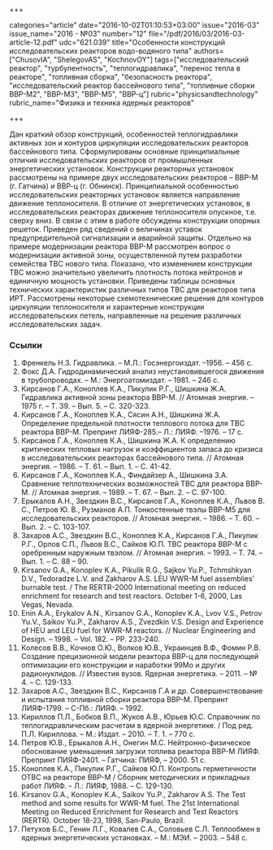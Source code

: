 +++

categories="article"
date="2016-10-02T01:10:53+03:00"
issue="2016-03"
issue_name="2016 - №03"
number="12"
file="/pdf/2016/03/2016-03-article-12.pdf"
udc="621.039"
title="Особенности конструкций исследовательских реакторов водо-водяного типа"
authors=["ChusovIA", "ShelegovAS", "KochnovOY"]
tags=["исследовательский реактор", "турбулентность", "теплогидравлика", "перенос тепла в реакторе", "топливная сборка", "безопасность реактора", "исследовательский реактор бассейнового типа", "топливные сборки ВВР-М2", "ВВР-М3", "ВВР-М5", "ВВР-ц"]
rubric="physicsandtechnology"
rubric_name="Физика и техника ядерных реакторов"

+++

Дан краткий обзор конструкций, особенностей теплогидравлики активных зон и контуров циркуляции исследовательских реакторов бассейнового типа. 
Сформулированы основные принципиальные отличия исследовательских реакторов от промышленных энергетических установок. 
Конструкции реакторных установок рассмотрены на примере двух исследовательских реакторов – ВВР-М (г. Гатчина) и ВВР-ц (г. Обнинск).
Принципиальной особенностью исследовательских реакторных установок является направление движение теплоносителя. 
В отличие от энергетических установок, в исследовательских реакторах движение теплоносителя опускное, т.е. сверху вниз. 
В связи с этим в работе обсуждены конструкции опорных решеток. 
Приведен ряд сведений о величинах уставок предупредительной сигнализации и аварийной защиты. 
Отдельно на примере модернизации реактора ВВР-М рассмотрен вопрос о модернизации активной зоны, осуществленной путем разработки семейства ТВС нового типа. 
Показано, что изменением конструкции ТВС можно значительно увеличить плотность потока нейтронов и единичную мощность установки. 
Приведены таблицы основных технических характеристик различных типов ТВС для реакторов типа ИРТ.
Рассмотрены некоторые схемотехнические решения для контуров циркуляции теплоносителя и характерные конструкции исследовательских петель, направленные на решение различных исследовательских задач.

### Ссылки

1. Френкель Н.З. Гидравлика. – М.Л.: Госэнергоиздат. –1956. – 456 с.
2. Фокс Д.А. Гидродинамический анализ неустановившегося движения в трубопроводах. – М.: Энергоатомиздат. – 1981. – 246 с.
3. Кирсанов Г.А., Коноплев К.А., Пикулик Р.Г., Шишкина Ж.А. Гидравлика активной зоны реактора ВВР-М. // Атомная энергия. – 1975 г. – Т. 39. – Вып. 5. – С. 320-323.
4. Кирсанов Г.А., Коноплев К.А., Сясин А.Н., Шишкина Ж.А. Определение предельной плотности теплового потока для ТВС реактора ВВР-М. Препринт ЛИЯФ-285.– Л.: ЛИЯФ. –1976. – 17 с.
5. Кирсанов Г.А., Коноплев К.А., Шишкина Ж.А. К определению критических тепловых нагрузок и коэффициентов запаса до кризиса в исследовательских реакторах бассейнового типа. // Атомная энергия. – 1986. – Т. 61. – Вып. 1. – С. 41-42.
6. Кирсанов Г.А., Коноплев К.А., Финдайзер А., Шишкина З.А. Сравнение теплотехнических возможностей ТВС для реактора ВВР-М. // Атомная энергия. – 1989. – Т. 67. – Вып. 2. – С. 97-100.
7. Ерыкалов А.Н., Звездкин В.С., Кирсанов Г.А., Коноплев К.А., Львов В. С., Петров Ю. В., Рузманов А.П. Тонкостенные твэлы ВВР-М5 для исследовательских реакторов. // Атомная энергия. – 1986. – Т. 60. – Вып. 2. – С. 103-107.
8. Захаров А.С., Звездкин В.С., Коноплев К.А., Кирсанов Г.А., Пикулик Р.Г., Орлов С.П., Львов В.С., Сайков Ю.П. ТВС реактора ВВР-М с оребренным наружным твэлом. // Атомная энергия. – 1993. – Т. 74. – Вып. 1. – С. 88 – 90.
9. Kirsanov G.A., Konoplev K.A., Pikulik R.G., Sajkov Yu.P., Tchmshkyan D.V., Tedoradze L.V. and Zakharov A.S. LEU WWR-M fuel assemblies’ burnable test. / The RERTR-2000 International meeting on reduced enrichment for research and test reactors. October 1-6, 2000, Las Vegas, Nevada.
10. Enin A.A., Erykalov A.N., Kirsanov G.A., Konoplev K.A., Lvov V.S., Petrov Yu.V., Saikov Yu.P., Zakharov A.S., Zvezdkin V.S. Design and Experience of HEU and LEU fuel for WWR-M reactors. // Nuclear Engineering and Design. – 1998. – Vol. 182. – PP. 233-240.
11. Колесов В.В., Кочнов О.Ю., Волков Ю.В., Украинцев В.Ф., Фомин Р.В. Создание прецизионной модели реактора ВВР-ц для последующей оптимизации его конструкции и наработки 99Mo и других радионуклидов. // Известия вузов. Ядерная энергетика. – 2011. – № 4. – С. 129-133.
12. Захаров А.С., Звездкин В.С., Кирсанов Г.А и др. Совершенствование и испытания топливной сборки реактора ВВР-М. Препринт ЛИЯФ-1799. – С-Пб.: ЛИЯФ. – 1992.
13. Кириллов П.Л., Бобков В.П., Жуков А.В., Юрьев Ю.С. Справочник по теплогидравлическим расчетам в ядерной энергетике. / Под ред. П.Л. Кириллова. – М.: Издат. – 2010. – Т. 1. – 770 c.
14. Петров Ю.В., Ерыкалов А.Н., Онегин М.С. Нейтронно-физическое обоснование уменьшения загрузки топлива реактора ВВР-М ЛИЯФ. Препринт ПИЯФ-2401. – Гатчина: ПИЯФ, – 2000. 51 с.
15. Коноплев К.А., Пикулик Р.Г., Сайков Ю.П. Контроль герметичности ОТВС на реакторе ВВР-М / Сборник методических и прикладных работ ЛИЯФ. – Л.: ЛИЯФ, 1988. – С. 129-130.
16. Kirsanov G.A., Konoplev K.A., Saikov Yu.P., Zakharov A.S. The Test method and some results for WWR-M fuel. The 21st International Meeting on Reduced Enrichment for Research and Test Reactors (RERTR). October 18-23, 1998, San-Paulo, Brazil.
17. Петухов Б.С., Генин Л.Г., Ковалев С.А., Соловьев С.Л. Теплообмен в ядерных энергетических установках. – М.: МЭИ. – 2003. – 548 с.